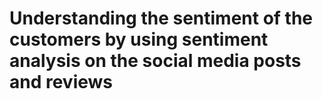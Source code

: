 # Understanding the sentiment of the customers by using sentiment analysis on the social media posts and reviews 
